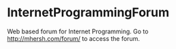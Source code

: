 # InternetProgrammingForum
Web based forum for Internet Programming.
Go to http://mhersh.com/forum/ to access the forum.
